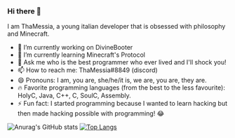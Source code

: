 ### Hi there 👋

I am ThaMessia, a young italian developer that is obsessed with philosophy and Minecraft.

- 🔭 I’m currently working on DivineBooter
- 🌱 I’m currently learning Minecraft's Protocol
- 💬 Ask me who is the best programmer who ever lived and I'll shock you!
- 📫 How to reach me: ThaMessia#8849 (discord)
- 😄 Pronouns: I am, you are, she/he/it is, we are, you are, they are.
- 🔥 Favorite programming languages (from the best to the less favourite): HolyC, Java, C++, C, SoulC, Assembly.
- ⚡ Fun fact: I started programming because I wanted to learn hacking but then made hacking possible with programming! 😂

![Anurag's GitHub stats](https://github-readme-stats.vercel.app/api?username=ThaMessia&show_icons=true&theme=radical)
[![Top Langs](https://github-readme-stats.vercel.app/api/top-langs/?username=ThaMessia)](https://github.com/anuraghazra/github-readme-stats)
